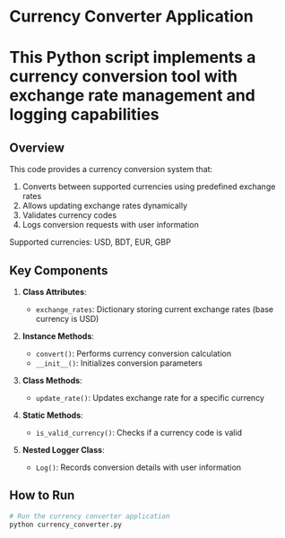 # Currency Converter Application
# This Python script implements a currency conversion tool with exchange rate management and logging capabilities

## Overview
This code provides a currency conversion system that:
1. Converts between supported currencies using predefined exchange rates
2. Allows updating exchange rates dynamically
3. Validates currency codes
4. Logs conversion requests with user information

Supported currencies: USD, BDT, EUR, GBP

## Key Components
1. **Class Attributes**:
   - `exchange_rates`: Dictionary storing current exchange rates (base currency is USD)

2. **Instance Methods**:
   - `convert()`: Performs currency conversion calculation
   - `__init__()`: Initializes conversion parameters

3. **Class Methods**:
   - `update_rate()`: Updates exchange rate for a specific currency

4. **Static Methods**:
   - `is_valid_currency()`: Checks if a currency code is valid

5. **Nested Logger Class**:
   - `Log()`: Records conversion details with user information

## How to Run
```bash
# Run the currency converter application
python currency_converter.py


